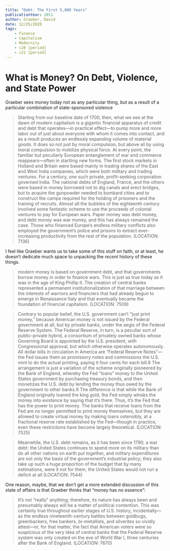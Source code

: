 ```yaml
---
title: "Debt: The First 5,000 Years"
publicationYear: 2011
author: Graeber, David
date: 12/25/2020
tags:
    - Finance
    - Capitalism
    - Modernity
    - c20 [period]
    - c21 [period]
---
```


# What is Money? On Debt, Violence, and State Power

Graeber sees money today not as any particular thing, but as a result of a particular combination of state-sponsored violence

> Starting from our baseline date of 1700, then, what we see at the dawn of modern capitalism is a gigantic financial apparatus of credit and debt that operates—in practical effect—to pump more and more labor out of just about everyone with whom it comes into contact, and as a result produces an endlessly expanding volume of material goods. It does so not just by moral compulsion, but above all by using moral compulsion to mobilize physical force. At every point, the familiar but peculiarly European entanglement of war and commerce reappears—often in startling new forms. The first stock markets in Holland and Britain were based mainly in trading shares of the East and West India companies, which were both military and trading ventures. For a century, one such private, profit-seeking corporation governed India. The national debts of England, France, and the others were based in money borrowed not to dig canals and erect bridges, but to acquire the gunpowder needed to bombard cities and to construct the camps required for the holding of prisoners and the training of recruits. Almost all the bubbles of the eighteenth century involved some fantastic scheme to use the proceeds of colonial ventures to pay for European wars. Paper money was debt money, and debt money was war money, and this has always remained the case. Those who financed Europe’s endless military conflicts also employed the government’s police and prisons to extract ever-increasing productivity from the rest of the population. (LOCATION: 7136)

I feel like Graeber wants us to take some of this stuff on faith, or at least, he doesn’t dedicate much space to unpacking the _recent_ history of these things.

> modern money is based on government debt, and that governments borrow money in order to finance wars. This is just as true today as it was in the age of King Phillip II. The creation of central banks represented a permanent institutionalization of that marriage between the interests of warriors and financiers that had already begun to emerge in Renaissance Italy and that eventually became the foundation of financial capitalism. (LOCATION: 7509)

> Contrary to popular belief, the U.S. government can’t “just print money,” because American money is not issued by the Federal government at all, but by private banks, under the aegis of the Federal Reserve System. The Federal Reserve, in turn, is a peculiar sort of public-private hybrid, a consortium of privately owned banks whose Governing Board is appointed by the U.S. president, with Congressional approval, but which otherwise operates autonomously. All dollar bills in circulation in America are “Federal Reserve Notes”—the Fed issues them as promissory notes and commissions the U.S. mint to do the actual printing, paying it four cents for each bill.8 The arrangement is just a variation of the scheme originally pioneered by the Bank of England, whereby the Fed “loans” money to the United States government by purchasing treasury bonds, and then monetizes the U.S. debt by lending the money thus owed by the government to other banks.9 The difference is that while the Bank of England originally loaned the king gold, the Fed simply whisks the money into existence by saying that it’s there. Thus, it’s the Fed that has the power to print money. The banks that receive loans from the Fed are no longer permitted to print money themselves, but they are allowed to create virtual money by making loans ostensibly, at a fractional reserve rate established by the Fed—though in practice, even these restrictions have become largely theoretical. (LOCATION: 7525)

> Meanwhile, the U.S. debt remains, as it has been since 1790, a war debt: the United States continues to spend more on its military than do all other nations on earth put together, and military expenditures are not only the basis of the government’s industrial policy; they also take up such a huge proportion of the budget that by many estimations, were it not for them, the United States would not run a deficit at all (LOCATION: 7544)

One reason, maybe, that we don’t get a more extended discussion of this state of affairs is that Graeber thinks that “money has no essence”:

> It’s not “really” anything; therefore, its nature has always been and presumably always will be a matter of political contention. This was certainly true throughout earlier stages of U.S. history, incidentally—as the endless nineteenth-century battles between goldbugs, greenbackers, free bankers, bi-metallists, and silverites so vividly attest—or, for that matter, the fact that American voters were so suspicious of the very idea of central banks that the Federal Reserve system was only created on the eve of World War I, three centuries after the Bank of England. (LOCATION: 7670)
